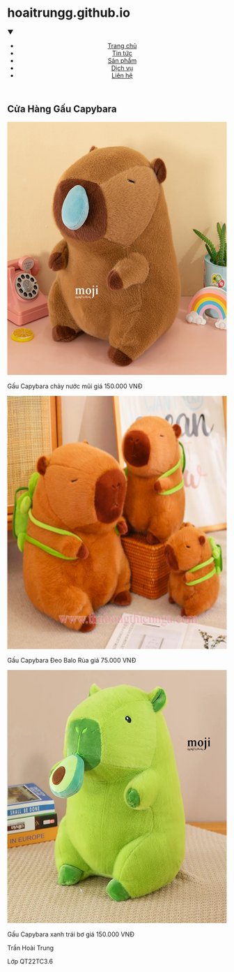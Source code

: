 # hoaitrungg.github.io
<html lang="vi">
 <head>
<meta charset="UTF-8">
<meta name="viewport" content="width=device-width, initial-scale=1.0">
<title>Trang Web</title>
<link rel="stylesheet" href="trung.css">
</head>
▼<body>
<header>
  <div class="logo"></div>
<nav class="menu">
<ul>
<li><a href="#">Trang chủ</a></li>
<li><a href="#">Tin tức</a></li>
<li><a href="#">Sản phẩm</a></li>
<li><a href="#">Dịch vụ</a></li>
<li><a href="#">Liên hệ</a></li>
</ul>
</nav>
	</header>
	<div class="container">
<div class="col1">
<div class="search-bar">
<form action="/search" method="GET">
</form>
</div>
<h2>Cửa Hàng Gấu Capybara</h2>
<div class="post"><img src="capybara.jpeg" width="580" height="580" alt=""/>
<p>Gấu Capybara chảy nước mũi giá 150.000 VNĐ</p>
	</div>
<div class="post"><img src="thu-bong-capybara-deo-rua.png" width="580" height="580" alt=""/> 
  <p>Gấu Capybara Đeo Balo Rùa giá 75.000 VNĐ</p>
</div>
<div class="post"><img src="bơ.jpeg"" width="580" height="580" alt=""/> 
<p>Gấu Capybara xanh trái bơ giá 150.000 VNĐ</p>
</div>
</div>
	</div>
	<footer>
<p>Trần Hoài Trung</p>
<p>Lớp QT22TC3.6</p>
</footer>
</body>
</html>
